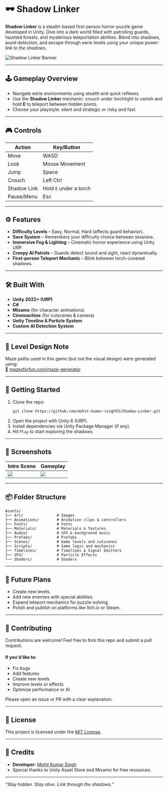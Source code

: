 # 🕶️ Shadow Linker

**Shadow Linker** is a stealth-based first-person horror-puzzle game developed in Unity. Dive into a dark world filled with patrolling guards, haunted forests, and mysterious teleportation abilities. Blend into shadows, avoid detection, and escape through eerie levels using your unique power: *link to the shadows.*

![Shadow Linker Banner](./Screenshots/banner.png)

---

## 🕹️ Gameplay Overview

- Navigate eerie environments using stealth and quick reflexes.
- Use the **Shadow Linker** mechanic: crouch under torchlight to vanish and hold **E** to teleport between hidden points.
- Choose your playstyle: silent and strategic or risky and fast.

---

## 🎮 Controls

| Action        | Key/Button     |
|---------------|----------------|
| Move          | WASD           |
| Look          | Mouse Movement |
| Jump          | Space          |
| Crouch        | Left Ctrl      |
| Shadow Link   | Hold `E` under a torch |
| Pause/Menu    | Esc            |

---

## ⚙️ Features

- **Difficulty Levels** – Easy, Normal, Hard (affects guard behavior).
- **Save System** – Remembers your difficulty choice between sessions.
- **Immersive Fog & Lighting** – Cinematic horror experience using Unity URP.
- **Creepy AI Patrols** – Guards detect sound and sight, react dynamically.
- **First-person Teleport Mechanic** – Blink between torch-covered shadows.

---

## 🛠️ Built With

- **Unity 2022+ (URP)**
- **C#**
- **Mixamo** (for character animations)
- **Cinemachine** (for cutscenes & camera)
- **Unity Timeline & Particle System**
- **Custom AI Detection System**

---

## 📁 Level Design Note

Maze paths used in this game (but not the visual design) were generated using:  
🔗 [mazesforfun.com/maze-generator](https://mazesforfun.com/maze-generator)

---

## 🚀 Getting Started

1. Clone the repo:
   ```bash
   git clone https://github.com/mohit-kumar-singh55/Shadow-Linker.git
2. Open the project with Unity 6 (URP).
3. Install dependencies via Unity Package Manager (if any).
4. Hit `Play` to start exploring the shadows.

---

## 📸 Screenshots

| Intro Scene                  | Gameplay                        |
| ---------------------------- | ------------------------------- |
| ![](./Screenshots/intro.png) | ![](./Screenshots/gameplay.png) |

---

## 📦 Folder Structure

```
Assets/
├── Art/               # Images
├── Animations/        # Animation clips & controllers
├── Fonts/             # Fonts
├── Materials/         # Materials & Textures
├── Audio/             # SFX & background music
├── Prefabs/           # Prefabs
├── Scenes/            # Game levels and cutscenes
├── Scripts/           # Game logic and mechanics
├── Timelines/         # Timelines & Signal Emitters
├── VFX/               # Particle Effects
└── Shaders/           # Shaders
```

---

## 🧠 Future Plans

* Create new levels.
* Add new enemies with special abilities.
* Expand teleport mechanics for puzzle-solving.
* Polish and publish on platforms like Itch.io or Steam.

---

## 🤝 Contributing
Contributions are welcome!
Feel free to fork this repo and submit a pull request.

#### If you'd like to:
* Fix bugs
* Add features
* Create new levels
* Improve levels or effects
* Optimize performance or AI

Please open an issue or PR with a clear explanation.

---

## 📄 License

This project is licensed under the [MIT License](./LICENSE).

---

## 🙌 Credits

* **Developer:** [Mohit Kumar Singh](https://github.com/mohit-kumar-singh55)
* Special thanks to Unity Asset Store and Mixamo for free resources.

---

*“Stay hidden. Stay alive. Link through the shadows.”*
